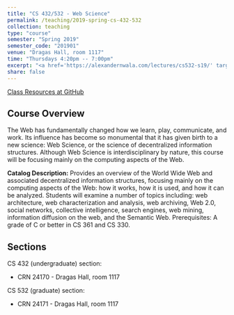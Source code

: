```yaml
---
title: "CS 432/532 - Web Science"
permalink: /teaching/2019-spring-cs-432-532
collection: teaching
type: "course"
semester: "Spring 2019"
semester_code: "201901"
venue: "Dragas Hall, room 1117"
time: "Thursdays 4:20pm -- 7:00pm"
excerpt: "<a href='https://alexandernwala.com/lectures/cs532-s19/' target='_blank'><i class='fab fa-fw fa-github' style='color:#171516'></i></a> &nbsp; **Catalog Description:** The Web has fundamentally changed how we learn, play, communicate, and work. Its influence has become so monumental that it has given birth to a new science: Web Science, or the science of decentralized information structures. Although Web Science is interdisciplinary by nature, this course will be focusing mainly on the computing aspects of the Web: how it works, how it is used, and how it can be analyzed. We will examine a number of topics including: web architecture, web characterization and analysis, web archiving, Web 2.0, social networks, collective intelligence, search engines, web mining, information diffusion on the web, and the Semantic Web. Prerequisites: Standing as an undergraduate senior, graduate student, or approval from the instructor."
share: false
---
```


<a href="https://alexandernwala.com/lectures/cs532-s19/" target="_blank" class="btn btn--mcw"><i class="fab fa-fw fa-github"></i><span> Class Resources at GitHub</span></a>

## Course Overview

The Web has fundamentally changed how we learn, play, communicate, and work. Its influence has become so monumental that it has given birth to a new science: Web Science, or the science of decentralized information structures. Although Web Science is interdisciplinary by nature, this course will be focusing mainly on the computing aspects of the Web.

**Catalog Description:** Provides an overview of the World Wide Web and associated decentralized information structures, focusing mainly on the computing aspects of the Web: how it works, how it is used, and how it can be analyzed. Students will examine a number of topics including: web architecture, web characterization and analysis, web archiving, Web 2.0, social networks, collective intelligence, search engines, web mining, information diffusion on the web, and the Semantic Web. Prerequisites: A grade of C or better in CS 361 and CS 330.

## Sections

CS 432 (undergraduate) section:

* CRN 24170 - Dragas Hall, room 1117

CS 532 (graduate) section:

* CRN 24171 - Dragas Hall, room 1117
